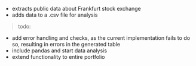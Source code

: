 - extracts public data about Frankfurt stock exchange
- adds data to a .csv file for analysis

> todo:
* add error handling and checks, as the current implementation fails to do so, resulting in errors in the generated table
* include pandas and start data analysis
* extend functionality to entire portfolio
